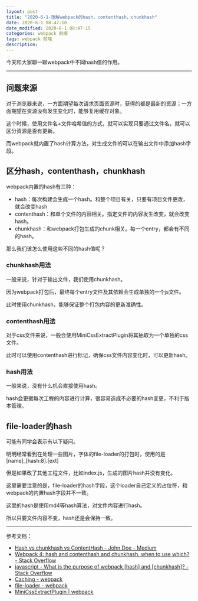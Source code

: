 ```yaml
---
layout: post
title: "2020-6-1-理解webpack的hash，contenthash，chunkhash"
date: 2020-6-1 08:47:10
date_modified: 2020-6-1 08:47:15
categories: webpack 前端
tags: webpack 前端
description:
---
```


今天和大家聊一聊webpack中不同hash值的作用。

-----

## 问题来源

对于浏览器来说，一方面期望每次请求页面资源时，获得的都是最新的资源；一方面期望在资源没有发生变化时，能够复用缓存对象。

这个时候，使用文件名+文件哈希值的方式，就可以实现只要通过文件名，就可以区分资源是否有更新。

而webpack就内置了hash计算方法，对生成文件的可以在输出文件中添加hash字段。

## 区分hash，contenthash，chunkhash

webpack内置的hash有三种：

- hash：每次构建会生成一个hash。和整个项目有关，只要有项目文件更改，就会改变hash
- contenthash：和单个文件的内容相关。指定文件的内容发生改变，就会改变hash。
- chunkhash：和webpack打包生成的chunk相关。每一个entry，都会有不同的hash。

那么我们该怎么使用这些不同的hash值呢？

### chunkhash用法

一般来说，针对于输出文件，我们使用chunkhash。

因为webpack打包后，最终每个entry文件及其依赖会生成单独的一个js文件。

此时使用chunkhash，能够保证整个打包内容的更新准确性。

### contenthash用法

对于css文件来说，一般会使用MiniCssExtractPlugin将其抽取为一个单独的css文件。

此时可以使用contenthash进行标记，确保css文件内容变化时，可以更新hash。

### hash用法

一般来说，没有什么机会直接使用hash。

hash会更据每次工程的内容进行计算，很容易造成不必要的hash变更，不利于版本管理。

## file-loader的hash

可能有同学会表示有以下疑问。

明明经常看到在处理一些图片，字体的file-loader的打包时，使用的是[name]_[hash:8].[ext]

但是如果改了其他工程文件，比如index.js，生成的图片hash并没有变化。

这里需要注意的是，file-loader的hash字段，这个loader自己定义的占位符，和webpack的内置hash字段并不一致。

这里的hash是使用md4等hash算法，对文件内容进行hash。

所以只要文件内容不变，hash还是会保持一致。

---

参考文档：

-  [Hash vs chunkhash vs ContentHash - John Doe - Medium](https://medium.com/@sahilkkrazy/hash-vs-chunkhash-vs-contenthash-e94d38a32208)
-  [Webpack 4: hash and contenthash and chunkhash, when to use which? - Stack Overflow](https://stackoverflow.com/questions/59194365/webpack-4-hash-and-contenthash-and-chunkhash-when-to-use-which)
-  [javascript - What is the purpose of webpack [hash] and [chunkhash]? - Stack Overflow](https://stackoverflow.com/questions/35176489/what-is-the-purpose-of-webpack-hash-and-chunkhash)
-  [Caching - webpack](https://webpack.js.org/guides/caching/)
-  [file-loader -  webpack](https://webpack.js.org/loaders/file-loader/#hash)
-  [MiniCssExtractPlugin | webpack](https://webpack.js.org/plugins/mini-css-extract-plugin/)

